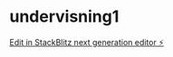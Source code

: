 # undervisning1

[Edit in StackBlitz next generation editor ⚡️](https://stackblitz.com/~/github.com/KaiM-B04/undervisning1)